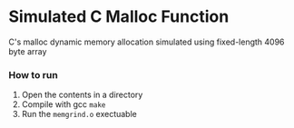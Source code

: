 # Simulated C Malloc Function
C's malloc dynamic memory allocation simulated using fixed-length 4096 byte array

### How to run

1. Open the contents in a directory
2. Compile with gcc `make`
3. Run the `memgrind.o` exectuable
